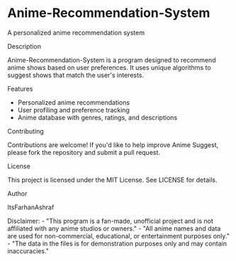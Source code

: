# Anime-Recommendation-System
A personalized anime recommendation system

Description

Anime-Recommendation-System is a program designed to recommend anime shows based on user preferences. It uses unique algorithms to suggest shows that match the user's interests.

Features

- Personalized anime recommendations
- User profiling and preference tracking
- Anime database with genres, ratings, and descriptions

Contributing

Contributions are welcome! If you'd like to help improve Anime Suggest, please fork the repository and submit a pull request.

License

This project is licensed under the MIT License. See LICENSE for details.

Author

ItsFarhanAshraf

 Disclaimer: 
    - "This program is a fan-made, unofficial project and is not affiliated with any anime studios or owners."
    - "All anime names and data are used for non-commercial, educational, or entertainment purposes only."
    - "The data in the files is for demonstration purposes only and may contain inaccuracies."

